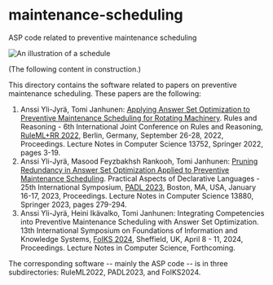 # maintenance-scheduling
ASP code related to preventive maintenance scheduling

![An illustration of a schedule](https://github.com/asptools/maintenance-scheduling/assets/15263040/19356dd9-0b94-4e25-976e-24934463cf55)

(The following content in construction.)

This directory contains the software related to papers on preventive maintenance scheduling.
These papers are the following:

1. Anssi Yli-Jyrä, Tomi Janhunen: [Applying Answer Set Optimization to Preventive Maintenance Scheduling for Rotating Machinery](https://link.springer.com/chapter/10.1007/978-3-031-21541-4_1). Rules and Reasoning - 6th International Joint Conference on Rules and Reasoning, [RuleML+RR 2022](https://2022.declarativeai.net/events/ruleml-rr), Berlin, Germany, September 26-28, 2022, Proceedings. Lecture Notes in Computer Science 13752, Springer 2022, pages 3-19.
2. Anssi Yli-Jyrä, Masood Feyzbakhsh Rankooh, Tomi Janhunen: [Pruning Redundancy in Answer Set Optimization Applied to Preventive Maintenance Scheduling](https://link.springer.com/chapter/10.1007/978-3-031-24841-2_18). Practical Aspects of Declarative Languages - 25th International Symposium, [PADL 2023](https://popl23.sigplan.org/home/PADL-2023), Boston, MA, USA, January 16-17, 2023, Proceedings.  Lecture Notes in Computer Science 13880, Springer 2023, pages 279-294.
3. Anssi Yli-Jyrä, Heini Ikävalko, Tomi Janhunen: Integrating Competencies into Preventive Maintenance Scheduling with Answer Set Optimization. 13th International Symposium on Foundations of Information and Knowledge Systems, [FoIKS 2024](https://foiks2024.github.io/program.html), Sheffield, UK, April 8 - 11, 2024, Proceedings. Lecture Notes in Computer Science, Forthcoming.

The corresponding software -- mainly the ASP code -- is in three subdirectories: RuleML2022, PADL2023, and FoIKS2024.
